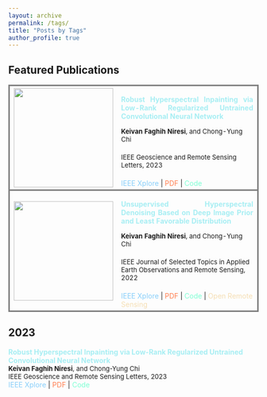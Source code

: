 ```yaml
---
layout: archive
permalink: /tags/
title: "Posts by Tags"
author_profile: true
---
```


<div class="Featured Publications">
<h2>Featured Publications</h2>

<table style="width:100%">
  <tr style="border: solid; border-color: gray">
    <th>
      <img src="https://user-images.githubusercontent.com/107177894/219032448-2475d5dd-44ac-418e-9072-a6044d060663.gif" width="200"/>
    </th>
    <th style="text-align:left">
             <span style="font-size:14px"><a href="https://ieeexplore.ieee.org/abstract/document/10032531" style="color: #A7EEF3; text-decoration:none;" target="\_blank"><p align="justify"><strong>Robust Hyperspectral Inpainting via Low-Rank Regularized Untrained Convolutional Neural Network</strong></p> </a></span>
            <span style="font-size:13px">Keivan Faghih Niresi<span style="font-weight:normal">, and Chong-Yung Chi</span></span><br><br>
     <span style="font-weight:normal;font-size:13px">IEEE Geoscience and Remote Sensing Letters, 2023</span><br><br>
 <span style="font-weight:normal;font-size:14px"><i class="fa fa-file" style="color:LightSkyBlue"></i> <a href="https://ieeexplore.ieee.org/abstract/document/10032531" style="color: LightSkyBlue; text-decoration:none;" target="\_blank">IEEE Xplore</a> | <i class="fas fa-file-pdf" style="color:Coral"></i> <a href="https://www.ee.nthu.edu.tw/cychi/publications/journal_articles2011/Robust_Hyperspectral_Inpainting_via_Low-Rank_Regularized_Untrained_Convolutional_Neural_Network.pdf" style="color: Coral; text-decoration:none;" target="\_blank">PDF</a> | <i class="fab fa-github" style="color:Aquamarine"></i> <a href="https://github.com/Keiv4n/R-DLRHyIn" style="color: Aquamarine; text-decoration:none;" target="\_blank">Code</a> </span>
    </th>
  </tr>    
    <tr style="border: solid; border-color: gray">
    <th>
      <img src="https://user-images.githubusercontent.com/107177894/210262130-f198ea57-8950-4500-896d-0935d66b67d2.gif" width="200"/>
    </th>
    <th style="text-align:left">
             <span style="font-size:14px"><a href="https://ieeexplore.ieee.org/document/9813381" style="color: #A7EEF3; text-decoration:none;" target="\_blank"><p align="justify"><strong>Unsupervised Hyperspectral Denoising Based on Deep Image Prior and Least Favorable Distribution</strong></p> </a></span>
            <span style="font-size:13px">Keivan Faghih Niresi<span style="font-weight:normal">, and Chong-Yung Chi</span></span><br><br>
     <span style="font-weight:normal;font-size:13px">IEEE Journal of Selected Topics in Applied Earth Observations and Remote Sensing, 2022</span><br><br>
 <span style="font-weight:normal;font-size:14px"><i class="fa fa-file" style="color:LightSkyBlue"></i> <a href="https://ieeexplore.ieee.org/document/9813381" style="color: LightSkyBlue; text-decoration:none;" target="\_blank">IEEE Xplore</a> | <i class="fas fa-file-pdf" style="color:Coral"></i> <a href="https://ieeexplore.ieee.org/stamp/stamp.jsp?tp=&arnumber=9813381" style="color: Coral; text-decoration:none;" target="\_blank">PDF</a> | <i class="fab fa-github" style="color:Aquamarine"></i> <a href="https://github.com/Keiv4n/HLF-DIP" style="color: Aquamarine; text-decoration:none;" target="\_blank">Code</a> | <i class="fas fa-globe" style="color:Wheat"></i> <a href="https://openremotesensing.net/knowledgebase/unsupervised-hyperspectral-denoising-based-on-deep-image-prior-and-least-favorable-distribution/" style="color:Wheat; text-decoration:none;" target="\_blank">Open Remote Sensing</a></span>
    </th>
  </tr>
</table>
  
 </div>


<h2 class="year">2023</h2>
 <span style="font-size:14px"><a href="https://ieeexplore.ieee.org/abstract/document/10032531" style="color: #A7EEF3; text-decoration:none;" target="\_blank"><strong>Robust Hyperspectral Inpainting via Low-Rank Regularized Untrained Convolutional Neural Network</strong> </a></span><br>
            <span style="font-size:13px"><strong>Keivan Faghih Niresi</strong><span style="font-weight:normal">, and Chong-Yung Chi</span></span><br>
     <span style="font-weight:normal;font-size:13px">IEEE Geoscience and Remote Sensing Letters, 2023</span><br>
 <span style="font-weight:normal;font-size:14px"><i class="fa fa-file" style="color:LightSkyBlue"></i> <a href="https://ieeexplore.ieee.org/abstract/document/10032531" style="color: LightSkyBlue; text-decoration:none;" target="\_blank">IEEE Xplore</a> | <i class="fas fa-file-pdf" style="color:Coral"></i> <a href="https://www.ee.nthu.edu.tw/cychi/publications/journal_articles2011/Robust_Hyperspectral_Inpainting_via_Low-Rank_Regularized_Untrained_Convolutional_Neural_Network.pdf" style="color: Coral; text-decoration:none;" target="\_blank">PDF</a> | <i class="fab fa-github" style="color:Aquamarine"></i> <a href="https://github.com/Keiv4n/R-DLRHyIn" style="color: Aquamarine; text-decoration:none;" target="\_blank">Code</a></span>

